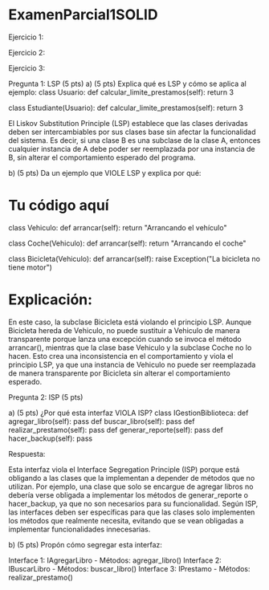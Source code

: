 # ExamenParcial1SOLID
Ejercicio 1: 



Ejercicio 2: 


Ejercicio 3:



Pregunta 1: LSP (5 pts)
a) (5 pts) Explica qué es LSP y cómo se aplica al ejemplo:
class Usuario:
    def calcular_limite_prestamos(self):
        return 3

class Estudiante(Usuario):
    def calcular_limite_prestamos(self):
        return 3

El Liskov Substitution Principle (LSP) establece que las clases derivadas deben ser intercambiables por sus clases base sin afectar la funcionalidad del sistema. Es decir, si una clase B es una subclase de la clase A, entonces cualquier instancia de A debe poder ser reemplazada por una instancia de B, sin alterar el comportamiento esperado del programa.

b) (5 pts) Da un ejemplo que VIOLE LSP y explica por qué:
# Tu código aquí
class Vehiculo:
    def arrancar(self):
        return "Arrancando el vehículo"

class Coche(Vehiculo):
    def arrancar(self):
        return "Arrancando el coche"

class Bicicleta(Vehiculo):
    def arrancar(self):
        raise Exception("La bicicleta no tiene motor")




# Explicación:

En este caso, la subclase Bicicleta está violando el principio LSP. Aunque Bicicleta hereda de Vehiculo, no puede sustituir a Vehiculo de manera transparente porque lanza una excepción cuando se invoca el método arrancar(), mientras que la clase base Vehiculo y la subclase Coche no lo hacen. Esto crea una inconsistencia en el comportamiento y viola el principio LSP, ya que una instancia de Vehiculo no puede ser reemplazada de manera transparente por Bicicleta sin alterar el comportamiento esperado.

Pregunta 2: ISP (5 pts)

a) (5 pts) ¿Por qué esta interfaz VIOLA ISP?
class IGestionBiblioteca:
    def agregar_libro(self): pass
    def buscar_libro(self): pass
    def realizar_prestamo(self): pass
    def generar_reporte(self): pass
    def hacer_backup(self): pass

Respuesta:

Esta interfaz viola el Interface Segregation Principle (ISP) porque está obligando a las clases que la implementan a depender de métodos que no utilizan. Por ejemplo, una clase que solo se encargue de agregar libros no debería verse obligada a implementar los métodos de generar_reporte o hacer_backup, ya que no son necesarios para su funcionalidad. Según ISP, las interfaces deben ser específicas para que las clases solo implementen los métodos que realmente necesita, evitando que se vean obligadas a implementar funcionalidades innecesarias.


b) (5 pts) Propón cómo segregar esta interfaz:


Interface 1: IAgregarLibro  -   Métodos: agregar_libro()
Interface 2: IBuscarLibro  -  Métodos: buscar_libro()
Interface 3: IPrestamo     -  Métodos: realizar_prestamo()

